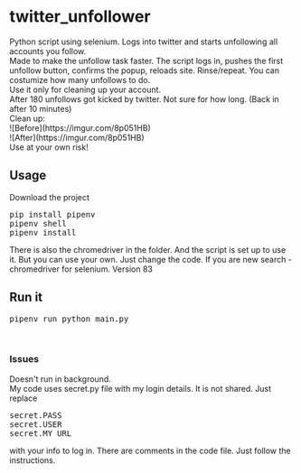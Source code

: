 <h1>twitter_unfollower</h1>
Python script using selenium. Logs into twitter and starts unfollowing all accounts you follow.
<br>Made to make the unfollow task faster.
The script logs in, pushes the first unfollow button, confirms the popup, reloads site. Rinse/repeat.
You can costumize how many unfollows to do.
<br>
Use it only for cleaning up your account.<br>
After 180 unfollows got kicked by twitter. Not sure for how long. (Back in after 10 minutes)
<br>
Clean up:<br>
![Before](https://imgur.com/8p051HB)<br>
![After](https://imgur.com/8p051HB)
<br>
Use at your own risk!
<br>
<h2>Usage</h2>
Download the project
<br><pre>
pip install pipenv
pipenv shell
pipenv install
</pre>
There is also the chromedriver in the folder. And the script is set up to use it. But you can use your own. Just change the code. If you are new search - chromedriver for selenium. 
Version 83
<br>
<h2>Run it</h2>
<pre>
pipenv run python main.py
</pre>
<br>
<h3>Issues</h3>
Doesn't run in background.<br>
My code uses secret.py file with my login details. It is not shared. Just replace 
<pre>
secret.PASS
secret.USER
secret.MY_URL
</pre>
with your info to log in.
There are comments in the code file. Just follow the instructions.

